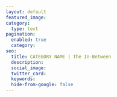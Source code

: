 ```yaml
---
layout: default
featured_image:
category:
  type: text
pagination:
  enabled: true
  category:
seo:
  title: CATEGORY NAME | The In-Between
  description:
  social_image:
  twitter_card:
  keywords:
  hide-from-google: false
---
```


